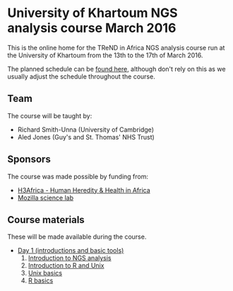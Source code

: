 # University of Khartoum NGS analysis course March 2016

This is the online home for the TReND in Africa NGS analysis course run at the University of Khartoum from the 13th to the 17th of March 2016.

The planned schedule can be [found here](schedule.md), although don't rely on this as we usually adjust the schedule throughout the course.

## Team

The course will be taught by:

- Richard Smith-Unna (University of Cambridge)
- Aled Jones (Guy's and St. Thomas' NHS Trust)

## Sponsors

The course was made possible by funding from:

- [H3Africa - Human Heredity & Health in Africa](h3africa.org)
- [Mozilla science lab](mozillascience.org)

## Course materials

These will be made available during the course.

- [Day 1 (introductions and basic tools)](./01_day_1/)
  1. [Introduction to NGS analysis](./01_day_1/1_intro_to_NGS)
  2. [Introduction to R and Unix](./01_day_1/2_intro_to_R_and_unix)
  3. [Unix basics](./01_day_1/3_unix)
  4. [R basics](./01_day_1/4_R)
